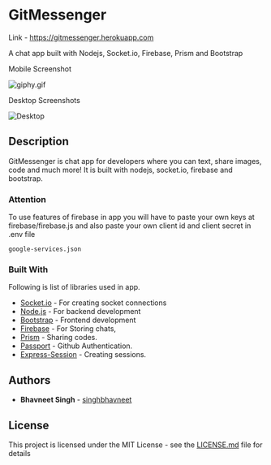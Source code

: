 # GitMessenger
Link - https://gitmessenger.herokuapp.com

A chat app built with Nodejs, Socket.io, Firebase, Prism and Bootstrap

Mobile Screenshot

![giphy.gif](https://www.dropbox.com/s/bpcxleht4ejjd28/giphy.gif?dl=0&raw=1)

Desktop Screenshots

![Desktop](https://lh3.googleusercontent.com/tkRYOBuqb84_Sn-eOfXrOJfeL6XkM8QWSvbIL0QnUspgSWWb2uNfyL3DVvDegvArK4wKhy4YJ8pwQocyEjDVHBnsTsmxXiYVfOVeuFUbObVycH8RxCcm05FtR5aQhOjiUek10GL-8Nyan9064spp6ObxegvtxwcMYtz2SdsHMKeyzVcUcbMNv3q1V7_l0JkVBi6UO7YapwIRPl0lubS5zRWhuXQzh94oWHhcEvTc1tIhjrWJNkjD3gkIyCRUf0K3RpA8Hu7oV1QzyLIrYX1TH0PodwCw_8w_NnlPX7L3eM1Cm4HW2ceIVIETdvE4LjlDJTCLeBCnF2lH5v0mAQaOYLlGJhVPbxj7hmKFFcY7VtQ3epCkYvvP3VuHb_hXkRNHvIkp8eHobAIzSTw4gQN0XzQS5SMlYQTeDB-u1Sfldr0OPlr8a9fFB6Z5U4hEhRkqVzY1yYzaWQQ1jcXiPrSI-f7T4u2YsyhraELIkH-9xuvGd0z_Ul07Jq2RTYqF4FevNjLlUBSWNRIoep7UJhqOOLKftoR3ahtQGZj8oROWSaBJBzCafOjlbwi3rCHFzHs38etXUb5v9j1Wl5cP_kWw962wIFAu97H3zuXWReC06q7QUp5PolcXCVzREGniqCEegTME445TjS9L4fJJ1NOmaMQ=w1920-h754-no)

## Description

GitMessenger is chat app for developers where you can text, share images, code and much more! It is built with nodejs, socket.io, firebase and bootstrap.

### Attention

To use features of firebase in app you will have to paste your own keys at firebase/firebase.js and also paste your own client id and client secret in .env file

```
google-services.json
```

### Built With

Following is list of  libraries used in app.
* [Socket.io](https://socket.io/) - For creating socket connections
* [Node.js](https://nodejs.org/en/) - For backend development
* [Bootstrap](https://getbootstrap.com/) - Frontend development
* [Firebase](https://firebase.google.com) - For Storing chats,
* [Prism](https://prismjs.com/) - Sharing codes.
* [Passport](https://www.npmjs.com/package/passport) - Github Authentication.
* [Express-Session](https://www.npmjs.com/package/express-session) - Creating sessions. 


## Authors

* **Bhavneet Singh**  - [singhbhavneet](https://github.com/singhbhavneet)

## License

This project is licensed under the MIT License - see the [LICENSE.md](LICENSE.md) file for details
